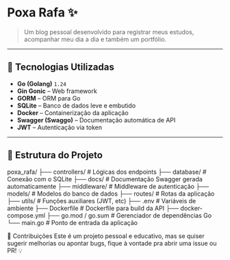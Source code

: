 # Poxa Rafa ✨

> Um blog pessoal desenvolvido para registrar meus estudos, acompanhar meu dia a dia e também um portfólio.

---

## 🧰 Tecnologias Utilizadas

- **Go (Golang)** `1.24`
- **Gin Gonic** – Web framework
- **GORM** – ORM para Go
- **SQLite** – Banco de dados leve e embutido
- **Docker** – Containerização da aplicação
- **Swagger (Swaggo)** – Documentação automática de API
- **JWT** – Autenticação via token

---

## 📂 Estrutura do Projeto
poxa_rafa/
├── controllers/ # Lógicas dos endpoints
├── database/ # Conexão com o SQLite
├── docs/ # Documentação Swagger gerada automaticamente
├── middleware/ # Middleware de autenticação
├── models/ # Modelos do banco de dados
├── routes/ # Rotas da aplicação
├── utils/ # Funções auxiliares (JWT, etc)
├── .env # Variáveis de ambiente
├── Dockerfile # Dockerfile para build da API
├── docker-compose.yml
├── go.mod / go.sum # Gerenciador de dependências Go
└── main.go # Ponto de entrada da aplicação

🤝 Contribuições
Este é um projeto pessoal e educativo, mas se quiser sugerir melhorias ou apontar bugs, fique à vontade pra abrir uma issue ou PR! 💡
